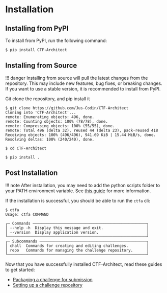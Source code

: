 # Installation

## Installing from PyPI

To install from PyPI, run the following command:

```console
$ pip install CTF-Architect
```

## Installing from Source

!!! danger
    Installing from source will pull the latest changes from the repository. This may include new features, bug fixes, or breaking changes. If you want to use a stable version, it is recommended to install from PyPI.

Git clone the repository, and pip install it

```console
$ git clone https://github.com/Jus-Codin/CTF-Architect
Cloning into 'CTF-Architect'...
remote: Enumerating objects: 496, done.
remote: Counting objects: 100% (78/78), done.
remote: Compressing objects: 100% (55/55), done.
remote: Total 496 (delta 32), reused 44 (delta 23), pack-reused 418
Receiving objects: 100% (496/496), 941.69 KiB | 15.44 MiB/s, done.
Resolving deltas: 100% (240/240), done.

$ cd CTF-Architect

$ pip install .
```

## Post Installation

!!! note
    After installation, you may need to add the python scripts folder to your PATH environment variable. See [this guide](https://realpython.com/add-python-to-path/) for more information.

If the installation is successful, you should be able to run the `ctfa` cli:

```console
$ ctfa
Usage: ctfa COMMAND

╭─ Commands ──────────────────────────────────────────────────╮
│ --help -h  Display this message and exit.                   │
│ --version  Display application version.                     │
╰─────────────────────────────────────────────────────────────╯
╭─ Subcommands ───────────────────────────────────────────────╮
│ chall  Commands for creating and editing challenges.        │
│ repo   Commands for managing the challenge repository.      │
╰─────────────────────────────────────────────────────────────╯
```

Now that you have successfully installed CTF-Architect, read these guides to get started:

- [Packaging a challenge for submission](./guides/packaging-challenges.md)
- [Setting up a challenge repository](./guides/repository-setup.md)